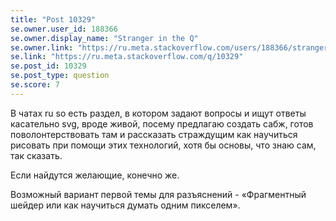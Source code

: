```yaml
---
title: "Post 10329"
se.owner.user_id: 188366
se.owner.display_name: "Stranger in the Q"
se.owner.link: "https://ru.meta.stackoverflow.com/users/188366/stranger-in-the-q"
se.link: "https://ru.meta.stackoverflow.com/q/10329"
se.post_id: 10329
se.post_type: question
se.score: 7
---
```

<p>В чатах ru so есть раздел, в котором задают вопросы и ищут ответы касательно svg, вроде живой, посему предлагаю создать сабж, готов поволонтерствовать там и рассказать страждущим как научиться рисовать при помощи этих технологий, хотя бы основы, что знаю сам, так сказать.</p>

<p>Если найдутся желающие, конечно же.</p>

<p>Возможный вариант первой темы для разъяснений - «Фрагментный шейдер или как научиться думать одним пикселем».</p>
